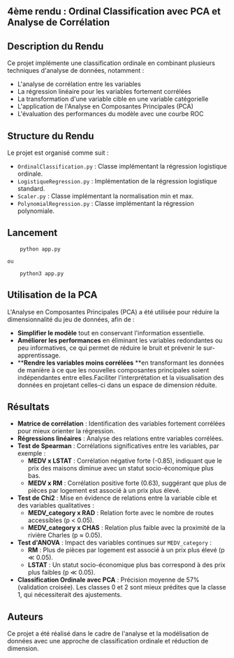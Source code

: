 ## 4ème rendu : Ordinal Classification avec PCA et Analyse de Corrélation

## Description du Rendu

Ce projet implémente une classification ordinale en combinant plusieurs techniques d'analyse de données, notamment :

* L'analyse de corrélation entre les variables
* La régression linéaire pour les variables fortement corrélées
* La transformation d'une variable cible en une variable catégorielle
* L'application de l'Analyse en Composantes Principales (PCA)
* L'évaluation des performances du modèle avec une courbe ROC

## Structure du Rendu

Le projet est organisé comme suit :

* `OrdinalClassification.py` : Classe implémentant la régression logistique ordinale.
* `LogistiqueRegression.py` : Implémentation de la régression logistique standard.
* `Scaler.py` : Classe implémentant la normalisation min et max.
* `PolynomialRegression.py` : Classe implémentant la régression polynomiale.

## Lancement

```
	python app.py
```

    ou

```
	python3 app.py

```

## Utilisation de la PCA

L'Analyse en Composantes Principales (PCA) a été utilisée pour réduire la dimensionnalité du jeu de données, afin de :

* **Simplifier le modèle** tout en conservant l'information essentielle.
* **Améliorer les performances** en éliminant les variables redondantes ou peu informatives, ce qui permet de réduire le bruit et prévenir le sur-apprentissage.
* ****Rendre les variables moins corrélées** **en transformant les données de manière à ce que les nouvelles composantes principales soient indépendantes entre elles.Faciliter l'interprétation et la visualisation des données en projetant celles-ci dans un espace de dimension réduite.

## Résultats

* **Matrice de corrélation** : Identification des variables fortement corrélées pour mieux orienter la régression.
* **Régressions linéaires** : Analyse des relations entre variables corrélées.
* **Test de Spearman** : Corrélations significatives entre les variables, par exemple :
  * **MEDV x LSTAT** : Corrélation négative forte (-0.85), indiquant que le prix des maisons diminue avec un statut socio-économique plus bas.
  * **MEDV x RM** : Corrélation positive forte (0.63), suggérant que plus de pièces par logement est associé à un prix plus élevé.
* **Test de Chi2** : Mise en évidence de relations entre la variable cible et des variables qualitatives :
  * **MEDV_category x RAD** : Relation forte avec le nombre de routes accessibles (p < 0.05).
  * **MEDV_category x CHAS** : Relation plus faible avec la proximité de la rivière Charles (p ≈ 0.05).
* **Test d'ANOVA** : Impact des variables continues sur `MEDV_category` :
  * **RM** : Plus de pièces par logement est associé à un prix plus élevé (p ≪ 0.05).
  * **LSTAT** : Un statut socio-économique plus bas correspond à des prix plus faibles (p ≪ 0.05).
* **Classification Ordinale avec PCA** : Précision moyenne de 57% (validation croisée). Les classes 0 et 2 sont mieux prédites que la classe 1, qui nécessiterait des ajustements.

## Auteurs

Ce projet a été réalisé dans le cadre de l'analyse et la modélisation de données avec une approche de classification ordinale et réduction de dimension.
